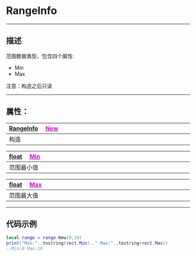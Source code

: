 # RangeInfo
------------------------------------------------------------------------------------------
## 描述

范围数据类型，包含四个属性:
- Min
- Max

注意：构造之后只读

------------------------------------------------------------------------------------------
## 属性：

|<div style="width:700px">[RangeInfo](/Api/DataType/RangeInfo.md) &emsp;[<font color="dd00dd">New</font>]()</div>|
|:---|
|构造|

|<div style="width:700px">[float](/Api/DataType/Number.md) &emsp;[<font color="dd00dd">Min</font>]()</div>|
|:---|
|范围最小值|

|<div style="width:700px">[float](/Api/DataType/Number.md) &emsp;[<font color="dd00dd">Max</font>]()</div>|
|:---|
|范围最大值|


------------------------------------------------------------------------------------------
## 代码示例

```lua
local range = range.New(0,10)
print("Min:"..tostring(rect.Min).." Max:"..tostring(rect.Max))
--Min:0 Max:10
```